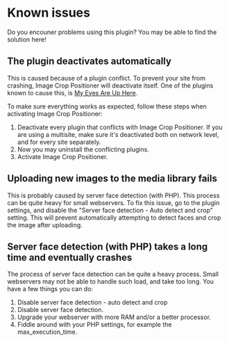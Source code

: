 # Known issues

Do you encouner problems using this plugin?
You may be able to find the solution here!

## The plugin deactivates automatically

This is caused because of a plugin conflict.
To prevent your site from crashing, Image Crop Positioner will deactivate itself.
One of the plugins known to cause this, is [My Eyes Are Up Here](https://wordpress.org/plugins/my-eyes-are-up-here/).

To make sure everything works as expected, follow these steps when activating Image Crop Positioner:

1. Deactivate every plugin that conflicts with Image Crop Positioner. If you are using a multisite, make sure it's deactivated both on network level, and for every site separately.
2. Now you may uninstall the conflicting plugins.
3. Activate Image Crop Positioner.

## Uploading new images to the media library fails

This is probably caused by server face detection (with PHP). This process can be quite heavy for small webservers.
To fix this issue, go to the plugin settings, and disable the "Server face detection - Auto detect and crop" setting.
This will prevent automatically attempting to detect faces and crop the image after uploading.

## Server face detection (with PHP) takes a long time and eventually crashes

The process of server face detection can be quite a heavy process.
Small webservers may not be able to handle such load, and take too long.
You have a few things you can do:

1. Disable server face detection - auto detect and crop
2. Disable server face detection.
3. Upgrade your webserver with more RAM and/or a better processor.
4. Fiddle around with your PHP settings, for example the max_execution_time.
